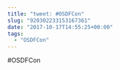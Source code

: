 ```yaml
---
title: "tweet: #OSDFCon"
slug: "920302233153167361"
date: "2017-10-17T14:55:25+00:00"
tags:
  - "OSDFCon"
---
```

#OSDFCon